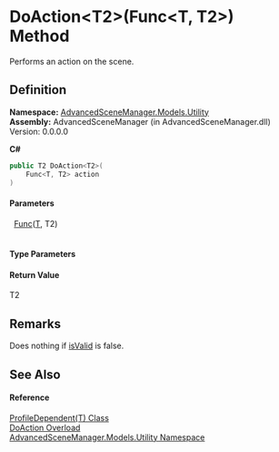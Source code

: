# DoAction&lt;T2&gt;(Func&lt;T, T2&gt;) Method


Performs an action on the scene.



## Definition
**Namespace:** <a href="N_AdvancedSceneManager_Models_Utility.md">AdvancedSceneManager.Models.Utility</a>  
**Assembly:** AdvancedSceneManager (in AdvancedSceneManager.dll) Version: 0.0.0.0

**C#**
``` C#
public T2 DoAction<T2>(
	Func<T, T2> action
)

```



#### Parameters
<dl><dt>  <a href="https://learn.microsoft.com/dotnet/api/system.func-2" target="_blank" rel="noopener noreferrer">Func</a>(<a href="T_AdvancedSceneManager_Models_Utility_ProfileDependent_1.md">T</a>, T2)</dt><dd> </dd></dl>

#### Type Parameters
<dl><dt /><dd /></dl>

#### Return Value
T2

## Remarks
Does nothing if <a href="P_AdvancedSceneManager_Models_Utility_ProfileDependent_1_isValid.md">isValid</a> is false.

## See Also


#### Reference
<a href="T_AdvancedSceneManager_Models_Utility_ProfileDependent_1.md">ProfileDependent(T) Class</a>  
<a href="Overload_AdvancedSceneManager_Models_Utility_ProfileDependent_1_DoAction.md">DoAction Overload</a>  
<a href="N_AdvancedSceneManager_Models_Utility.md">AdvancedSceneManager.Models.Utility Namespace</a>  
